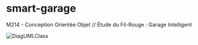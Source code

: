 # smart-garage

M214 - Conception Orientée Objet // Étude du Fil-Rouge : Garage Intelligent

![DiagUMLClass](https://i.imgur.com/dFqnonj.png)
